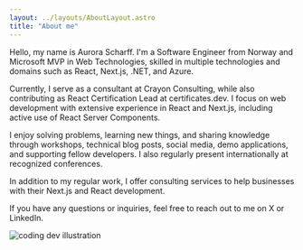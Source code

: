 ```yaml
---
layout: ../layouts/AboutLayout.astro
title: "About me"
---
```


Hello, my name is Aurora Scharff. I'm a Software Engineer from Norway and Microsoft MVP in Web Technologies, skilled in multiple technologies and domains such as React, Next.js, .NET, and Azure.

Currently, I serve as a consultant at Crayon Consulting, while also contributing as React Certification Lead at certificates.dev. I focus on web development with extensive experience in React and Next.js, including active use of React Server Components.

I enjoy solving problems, learning new things, and sharing knowledge through workshops, technical blog posts, social media, demo applications, and supporting fellow developers. I also regularly present internationally at recognized conferences.

In addition to my regular work, I offer consulting services to help businesses with their Next.js and React development.

If you have any questions or inquiries, feel free to reach out to me on X or LinkedIn.

<div className="bg-[#FCE2DF]">
  <img src="/assets/main.jpeg" class="sm:w-1/2 mx-auto" alt="coding dev illustration">
</div>
